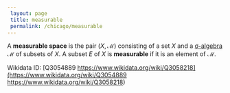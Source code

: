 ```yaml
---
 layout: page
 title: measurable
 permalink: /chicago/measurable
---
```


A **measurable space** is the pair $(X,\mathcal M)$ consisting of a set $X$ and a [σ-algebra](https://defsmath.github.io/DefsMath/σ-algebra) $\mathcal M$ of subsets of $X$. A subset $E$ of $X$ is **measurable** if it is an element of $\mathcal M$.

Wikidata ID: [Q3054889
https://www.wikidata.org/wiki/Q3058218](https://www.wikidata.org/wiki/Q3054889
https://www.wikidata.org/wiki/Q3058218)